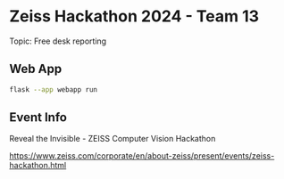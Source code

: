 # Zeiss Hackathon 2024 - Team 13

Topic: Free desk reporting

## Web App

```sh
flask --app webapp run
```

## Event Info

Reveal the Invisible -
ZEISS Computer Vision Hackathon

https://www.zeiss.com/corporate/en/about-zeiss/present/events/zeiss-hackathon.html
